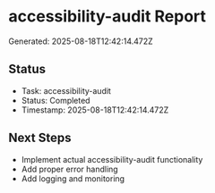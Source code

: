 # accessibility-audit Report

Generated: 2025-08-18T12:42:14.472Z

## Status
- Task: accessibility-audit
- Status: Completed
- Timestamp: 2025-08-18T12:42:14.472Z

## Next Steps
- Implement actual accessibility-audit functionality
- Add proper error handling
- Add logging and monitoring
